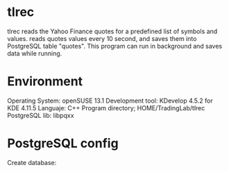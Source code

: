 # tlrec
tlrec reads the Yahoo Finance quotes for a predefined list of symbols and values.
reads quotes values every 10 second, and saves them into PostgreSQL table "quotes".
This program can run in background and saves data while running.

# Environment

Operating System: openSUSE 13.1
Development tool: KDevelop 4.5.2 for KDE 4.11.5
Languaje: C++
Program directory; HOME/TradingLab/tlrec
PostgreSQL lib: libpqxx

# PostgreSQL config

Create database: 
